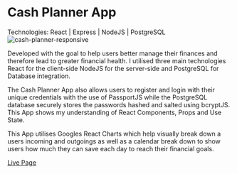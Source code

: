 # Cash Planner App
Technologies: React | Express | NodeJS | PostgreSQL
![cash-planner-responsive]()

Developed with the goal to help users better manage their finances and therefore lead to greater financial health. I utilised three main technologies React for the client-side NodeJS for the server-side and PostgreSQL for Database integration.

The Cash Planner App also allows users to register and login with their unique credentials with the use of PassportJS while the PostgreSQL database securely stores the passwords hashed and salted using bcryptJS. This App shows my understanding of React Components, Props and Use State.

This App utilises Googles React Charts which help visually break down a users incoming and outgoings as well as a calendar break down to show users how much they can save each day to reach their financial goals.

[Live Page](https://cash-planner-beta.herokuapp.com/)
